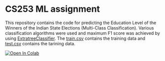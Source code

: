 # CS253 ML assignment
This repository contains the code for predicting the Education Level of the Winners of the Indian State Elections (Multi-Class Classification). Various classification algorithms were used and maximum F1 score was achieved by using [ExtratreeClassifier](https://scikit-learn.org/stable/modules/generated/sklearn.ensemble.ExtraTreesClassifier.html). The [train.csv](./train.csv) contains the training data and [test.csv](./test.csv) contains the tarining data.

[![Open In Colab](https://colab.research.google.com/assets/colab-badge.svg)](https://github.com/RItesh-47/CS253_ML_assignment/blob/main/CS253_final.ipynb
)



